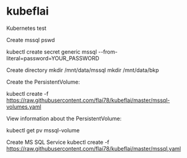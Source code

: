 # kubeflai
Kubernetes test

Create mssql pswd

kubectl create secret generic mssql --from-literal=password=YOUR_PASSWORD


Create directory
mkdir /mnt/data/mssql
mkdir /mnt/data/bkp

Create the PersistentVolume:


kubectl create -f https://raw.githubusercontent.com/flai78/kubeflai/master/mssql-volumes.yaml


View information about the PersistentVolume:

kubectl get pv mssql-volume

Create MS SQL Service
kubectl create -f https://raw.githubusercontent.com/flai78/kubeflai/master/mssql.yaml